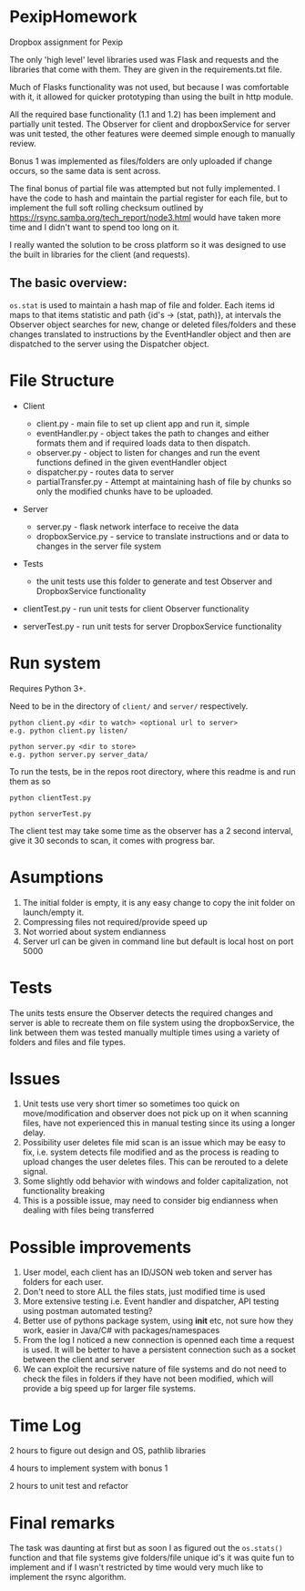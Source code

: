 # PexipHomework
Dropbox assignment for Pexip

The only 'high level' level libraries used was Flask and requests and the libraries that come with them. They are given in the requirements.txt file.

Much of Flasks functionality was not used, but because I was comfortable with it, it allowed for quicker prototyping than using the built in http module.

All the required base functionality (1.1 and 1.2) has been implement and partially unit tested. The Observer for client and dropboxService for server was unit tested, the other features were deemed simple enough to manually review. 

Bonus 1 was implemented as files/folders are only uploaded if change occurs, so the same data is sent across.

The final bonus of partial file was attempted but not fully implemented. I have the code to hash and maintain the partial register for each file, 
but to implement the full soft rolling checksum outlined by https://rsync.samba.org/tech_report/node3.html would have taken more time and I didn't want to spend too long on it.

I really wanted the solution to be cross platform so it was designed to use the built in libraries for the client (and requests). 

## The basic overview:
<code>os.stat</code> is used to maintain a hash map of file and folder. Each items id maps to that items statistic and path {id's -> (stat, path)}, at intervals the Observer object searches for new, change or deleted files/folders and these changes translated to instructions by the EventHandler object and then are dispatched to the server using the Dispatcher object.

# File Structure
* Client
    * client.py - main file to set up client app and run it, simple
    * eventHandler.py - object takes the path to changes and either formats them and if required loads data to then dispatch.
    * observer.py - object to listen for changes and run the event functions defined in the given eventHandler object
    * dispatcher.py - routes data to server
    * partialTransfer.py - Attempt at maintaining hash of file by chunks so only the modified chunks have to be uploaded.
    
* Server
    * server.py - flask network interface to receive the data
    * dropboxService.py - service to translate instructions and or data to changes in the server file system

* Tests
    * the unit tests use this folder to generate and test Observer and DropboxService functionality

* clientTest.py - run unit tests for client Observer functionality
* serverTest.py - run unit tests for server DropboxService functionality

# Run system
Requires Python 3+.

Need to be in the directory of <code>client/</code> and <code>server/</code> respectively.

    python client.py <dir to watch> <optional url to server>
    e.g. python client.py listen/

    python server.py <dir to store>
    e.g. python server.py server_data/

To run the tests, be in the repos root directory, where this readme is and run them as so

    python clientTest.py

    python serverTest.py

The client test may take some time as the observer has a 2 second interval, give it 30 seconds to scan, it comes with progress bar.

# Asumptions
1. The initial folder is empty, it is any easy change to copy the init folder on launch/empty it.
2. Compressing files not required/provide speed up
3. Not worried about system endianness
5. Server url can be given in command line but default is local host on port 5000

# Tests
The units tests ensure the Observer detects the required changes and server is able to recreate them on file system using the dropboxService, the link between them was tested manually multiple times using a variety of folders and files and file types.

# Issues
1. Unit tests use very short timer so sometimes too quick on move/modification and observer does not pick up on it when scanning files, 
have not experienced this in manual testing since its using a longer delay.
2. Possibility user deletes file mid scan is an issue which may be easy to fix, i.e. system detects file modified and as the process is reading to upload changes the user deletes files.
This can be rerouted to a delete signal.
3. Some slightly odd behavior with windows and folder capitalization, not functionality breaking
4. This is a possible issue, may need to consider big endianness when dealing with files being transferred

# Possible improvements
1. User model, each client has an ID/JSON web token and server has folders for each user.
3. Don't need to store ALL the files stats, just modified time is used
4. More extensive testing i.e. Event handler and dispatcher, API testing using postman automated testing?
5. Better use of pythons package system, using __init__ etc, not sure how they work, easier in Java/C# with packages/namespaces
6. From the log I noticed a new connection is openned each time a request is used. It will be better to have a persistent connection such as a socket between the client and server 
7. We can exploit the recursive nature of file systems and do not need to check the files in folders if they have not been modified, which will provide a big speed up for larger file systems. 

# Time Log
2 hours to figure out design and OS, pathlib libraries

4 hours to implement system with bonus 1

2 hours to unit test and refactor

# Final remarks
The task was daunting at first but as soon I as figured out the <code>os.stats()</code> function and that file systems give folders/file unique id's it was quite fun to implement and if I wasn't restricted by time would very much like to implement the rsync algorithm.